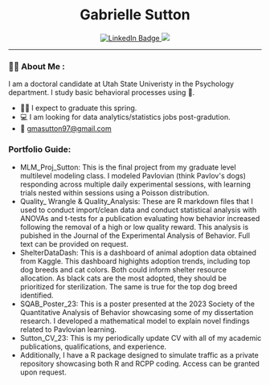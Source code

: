 <h1 align="center">
  Gabrielle Sutton
</h1>

<div id="badges" align="center">
  <a href="https://www.linkedin.com/in/gabrielle-sutton-812b56191">
    <img src="https://img.shields.io/badge/LinkedIn-blue?style=for-the-badge&logo=linkedin&logoColor=white" alt="LinkedIn Badge"/>
  </a>
  <a href="https://scholar.google.com/citations?user=Nm09TEEAAAAJ&hl=en">
 <img src="https://img.shields.io/badge/Google%20Scholar-%234285F4?style=for-the-badge&logoColor=white"/>
  </a>
</div>

---


### :woman_scientist: About Me : 
I am a doctoral candidate at Utah State Univeristy in the Psychology department. I study basic behavioral processes using :rat:.

- :woman_student: I expect to graduate this spring.
- :computer: I am looking for data analytics/statistics jobs post-gradution.
- :e-mail: gmasutton97@gmail.com

### Portfolio Guide: 

- MLM_Proj_Sutton: This is the final project from my graduate level multilevel modeling class. I modeled Pavlovian (think Pavlov's dogs) responding across multiple daily experimental sessions, with learning trials nested within sessions using a Poisson distribution.
- Quality_ Wrangle & Quality_Analysis: These are R markdown files that I used to conduct import/clean data and conduct statistical analysis with ANOVAs and t-tests for a publication evaluating how behavior increased following the removal of a high or low quality reward. This analysis is pubished in the Journal of the Experimental Analysis of Behavior. Full text can be provided on request.
- ShelterDataDash: This is a dashboard of animal adoption data obtained from Kaggle. This dashboard highights adoption trends, including top dog breeds and cat colors. Both could inform shelter resource allocation. As black cats are the most adopted, they should be prioritized for sterilization. The same is true for the top dog breed identified.
- SQAB_Poster_23: This is a poster presented at the 2023 Society of the Quantitative Analysis of Behavior showcasing some of my dissertation research. I developed a mathematical model to explain novel findings related to Pavlovian learning.
- Sutton_CV_23: This is my periodically update CV with all of my academic publications, qualifications, and experience.
- Additionally, I have a R package designed to simulate traffic as a private repository showcasing both R and RCPP coding. Access can be granted upon request.
